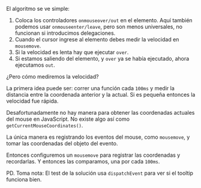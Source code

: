 
El algoritmo se ve simple:
1. Coloca los controladores `onmouseover/out` en el elemento. Aquí también podemos usar `onmouseenter/leave`, pero son menos universales, no funcionan si introducimos delegaciones.
2. Cuando el cursor ingrese al elemento debes medir la velocidad en `mousemove`.
3. Si la velocidad es lenta hay que ejecutar `over`.
4. Si estamos saliendo del elemento, y `over` ya se había ejecutado, ahora ejecutamos `out`.

¿Pero cómo mediremos la velocidad?

La primera idea puede ser: correr una función cada `100ms` y medir la distancia entre la coordenada anterior y la actual. Si es pequeña entonces la velocidad fue rápida.

Desafortunadamente no hay manera para obtener las coordenadas actuales del mouse en JavaScript. No existe algo así como `getCurrentMouseCoordinates()`.

La única manera es registrando los eventos del mouse, como `mousemove`, y tomar las coordenadas del objeto del evento.

Entonces configuremos un `mousemove` para registrar las coordenadas y recordarlas. Y entonces las comparamos, una por cada `100ms`.

PD. Toma nota: El test de la solución usa `dispatchEvent` para ver si el tooltip funciona bien.
